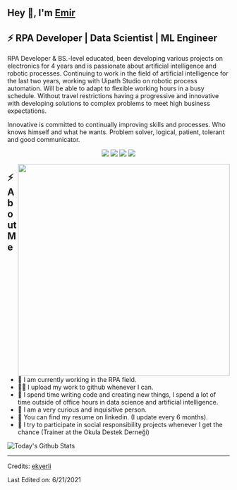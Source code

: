 

<h2>Hey 👋, I'm <a href="https://github.com/ekyerli/">Emir</a></h2>
<h2>⚡️ RPA Developer | Data Scientist | ML Engineer</h2>
<p>RPA Developer & BS.-level educated, been developing various projects on electronics for 4 years and
is passionate about artificial intelligence and robotic processes. Continuing to work in the field of
artificial intelligence for the last two years, working with Uipath Studio on robotic process automation.
Will be able to adapt to flexible working hours in a busy schedule. Without travel restrictions having a
progressive and innovative with developing solutions to complex problems to meet high business
expectations.
    
Innovative is committed to continually improving skills and processes. Who knows himself and what
he wants. Problem solver, logical, patient, tolerant and good communicator.

</p>
<p>
<p align="center">
  <a href= "https://www.linkedin.com/in/ekyerli/"><img src="https://img.icons8.com/dusk/48/000000/linkedin.png"/></a>
  <a href= "https://emirkaanyerli.medium.com/"><img src="https://img.icons8.com/dusk/48/000000/medium-new.png"/></a>
  <a href= "https://twitter.com/emirkaanyerli"><img src="https://img.icons8.com/dusk/48/000000/twitter.png"/></a>
  <a href= "https://www.youtube.com/channel/UCttbaIQvOJz9GtaHs-MZDxA"><img src="https://img.icons8.com/dusk/48/000000/youtube--v2.png"/></a>
</p>
</p>

<img align="right" src="https://thumbs.gfycat.com/FatAcclaimedFalcon-mobile.mp4" width="480" />
<h2>⚡️ About Me</h2>
<ul>
    <li>🔭 I am currently working in the RPA field.</li>
    <li>👨‍💻 I upload my work to github whenever I can.</li>
    <li>💬 I spend time writing code and creating new things, I spend a lot of time outside of office hours in data science and artificial intelligence.</li>
    <li>🔎 I am a very curious and inquisitive person.</li>
    <li>📙 You can find my resume on linkedin. (I update every 6 months).</li>
    <li>🎉 I try to participate in social responsibility projects whenever I get the chance (Trainer at the Okula Destek Derneği)</li>
</ul>

<img align="center" src="https://github-readme-stats.vercel.app/api?username=ekyerli&show_icons=true&hide_border=true" alt="Today's Github Stats">

-----
Credits: [ekyerli](https://github.com/ekyerli)

Last Edited on: 6/21/2021
